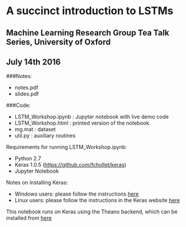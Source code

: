 # A succinct introduction to LSTMs
## Machine Learning Research Group Tea Talk Series, University of Oxford
## July 14th 2016

###Notes:
- notes.pdf 
- slides.pdf 

###Code:
- LSTM_Workshop.ipynb : Jupyter notebook with live demo code
- LSTM_Workshop.html : printed version of the notebook
- mg.mat : dataset
- util.py : auxiliary routines

Requirements for running LSTM_Workshop.ipynb:
- Python 2.7
- Keras 1.0.5 (https://github.com/fchollet/keras)
- Jupyter Notebook

Notes on installing Keras:
- Windows users: please follow the instructions [here](http://stackoverflow.com/questions/34097988/how-do-i-install-keras-and-theano-in-anaconda-python-2-7-on-windows)
- Linux users: please follow the instructions in the Keras website [here](https://github.com/fchollet/keras)

This notebook runs on Keras using the Theano backend, which can be installed from [here](http://deeplearning.net/software/theano/install.html)
